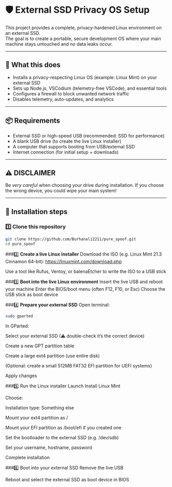 # 🛡 External SSD Privacy OS Setup

This project provides a complete, privacy-hardened Linux environment on an external SSD.  
The goal is to create a portable, secure development OS where your main machine stays untouched and no data leaks occur.

---

## 🚀 **What this does**
- Installs a privacy-respecting Linux OS (example: Linux Mint) on your external SSD
- Sets up Node.js, VSCodium (telemetry-free VSCode), and essential tools
- Configures a firewall to block unwanted network traffic
- Disables telemetry, auto-updates, and analytics

---

## 📦 **Requirements**
- External SSD or high-speed USB (recommended: SSD for performance)
- A blank USB drive (to create the live Linux installer)
- A computer that supports booting from USB/external SSD
- Internet connection (for initial setup + downloads)

---

## ⚠ **DISCLAIMER**
Be *very careful* when choosing your drive during installation. If you choose the wrong device, you could wipe your main system!

---

## 📝 **Installation steps**

### 1️⃣ **Clone this repository**  
```bash
git clone https://github.com/Burhanali2211/pure_spoof.git
cd pure_spoof
```
###2️⃣ **Create a live Linux installer**
Download the ISO (e.g. Linux Mint 21.3 Cinnamon 64-bit):
https://linuxmint.com/download.php

Use a tool like Rufus, Ventoy, or balenaEtcher to write the ISO to a USB stick

###3️⃣ **Boot into the live Linux environment**
Insert the live USB and reboot your machine
Enter the BIOS/boot menu (often F12, F10, or Esc)
Choose the USB stick as boot device

###4️⃣ **Prepare your external SSD**
Open terminal:

```bash
sudo gparted
```
In GParted:

Select your external SSD (⚠ double-check it’s the correct device)

Create a new GPT partition table

Create a large ext4 partition (use entire disk)

(Optional: create a small 512MB FAT32 EFI partition for UEFI systems)

Apply changes


###5️⃣ Run the Linux installer
Launch Install Linux Mint

Choose:

Installation type: Something else

Mount your ext4 partition as /

Mount your EFI partition as /boot/efi if you created one

Set the bootloader to the external SSD (e.g. /dev/sdb)

Set your username, hostname, password

Complete installation

###6️⃣ Boot into your external SSD
Remove the live USB

Reboot and select the external SSD as boot device in BIOS

